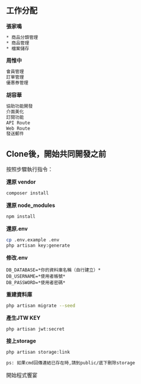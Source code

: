 ## 工作分配

**張家鳴**
```sh
* 商品分類管理
* 商品管理
* 檔案儲存
```

**周惟中**
```sh
會員管理
訂單管理
優惠券管理
```

**胡容華**
```sh
協助功能開發
介面美化
訂閱功能
API Route
Web Route
發送郵件
```


## Clone後，開始共同開發之前

按照步驟執行指令：

**還原 vendor**
```sh
composer install
```

**還原 node_modules**
```sh
npm install
```

**還原.env**
```sh
cp .env.example .env
php artisan key:generate
```

**修改.env**
```
DB_DATABASE=*你的資料庫名稱（自行建立）*
DB_USERNAME=*使用者帳號*
DB_PASSWORD=*使用者密碼*
```

**重建資料庫**
```sh
php artisan migrate --seed
```

**產生JTW KEY**
```sh
php artisan jwt:secret
```

**接上storage**
```sh
php artisan storage:link

ps: 如果cmd回傳連結已存在時,請到public/底下刪除storage
```

開始程式饗宴
